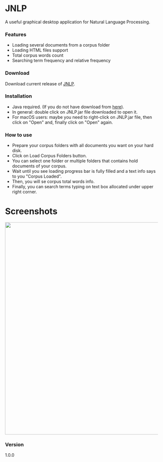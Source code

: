 # JNLP

A useful graphical desktop application for Natural Language Processing.

### Features
  - Loading several documents from a corpus folder
  - Loading HTML files support
  - Total corpus words count 
  - Searching term frequency and relative frequency

### Download
Download current release of [JNLP].

### Installation
- Java required. (If you do not have download from [here]).
- In general: double click on JNLP.jar file downloaded to open it.
- For macOS users: maybe you need to right-click on JNLP.jar file, then click on "Open" and, finally click on "Open" again.

### How to use
- Prepare your corpus folders with all documents you want on your hard disk.
- Click on Load Corpus Folders button.
- You can select one folder or multiple folders that contains hold documents of your corpus.
- Wait until you see loading progress bar is fully filled and a text info says to you "Corpus Loaded".
- Then, you will se corpus total words info.
- Finally, you can search terms typing on text box allocated under upper right corner.

# Screenshots
<img src="http://i.imgur.com/3l16qgN.jpg" width="700"/>

### Version
1.0.0




   [JNLP]: <https://github.com/garmo/JNLP/releases/download/1.0.0/JNLP-1.0.1.jar>
  [here]:<https://www.java.com/download/>

